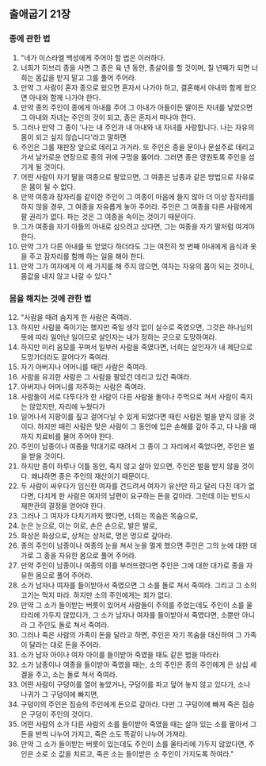 ## 출애굽기 21장

### 종에 관한 법
1. "네가 이스라엘 백성에게 주어야 할 법은 이러하다.
2. 너희가 히브리 종을 사면 그 종은 육 년 동안, 종살이를 할 것이며, 칠 년째가 되면 너희는 몸값을 받지 말고 그를 풀어 주어라.
3. 만약 그 사람이 혼자 종으로 왔으면 혼자서 나가야 하고, 결혼해서 아내와 함께 왔으면 아내와 함께 나가야 한다.
4. 만약 종의 주인이 종에게 아내를 주어 그 아내가 아들이든 딸이든 자녀를 낳았으면 그 아내와 자녀는 주인의 것이 되고, 종은 혼자서 떠나야 한다.
5. 그러나 만약 그 종이 '나는 내 주인과 내 아내와 내 자녀를 사랑합니다. 나는 자유의 몸이 되고 싶지 않습니다'라고 말하면
6. 주인은 그를 재판장 앞으로 데리고 가거라. 또 주인은 종을 문이나 문설주로 데리고 가서 날카로운 연장으로 종의 귀에 구멍을 뚫어라. 그러면 종은 영원토록 주인을 섬기게 될 것이다.
7. 어떤 사람이 자기 딸을 여종으로 팔았으면, 그 여종은 남종과 같은 방법으로 자유로운 몸이 될 수 없다.
8. 만약 여종과 잠자리를 같이한 주인이 그 여종이 마음에 들지 않아 더 이상 잠자리를 하지 않을 경우, 그 여종을 자유롭게 놓아 주어라. 주인은 그 여종을 다른 사람에게 팔 권리가 없다. 파는 것은 그 여종을 속이는 것이기 때문이다.
9. 그가 여종을 자기 아들의 아내로 삼으려고 샀다면, 그는 여종을 자기 딸처럼 여겨야 한다.
10. 만약 그가 다른 아내를 또 얻었다 하더라도 그는 여전히 첫 번째 아내에게 음식과 옷을 주고 잠자리를 함께 하는 일을 해야 한다.
11. 만약 그가 여자에게 이 세 가지를 해 주지 않으면, 여자는 자유의 몸이 되는 것이니, 몸값을 내지 않고 나갈 수 있다."
### 몸을 해치는 것에 관한 법
12. "사람을 때려 숨지게 한 사람은 죽여라.
13. 하지만 사람을 죽이기는 했지만 죽일 생각 없이 실수로 죽였으면, 그것은 하나님의 뜻에 따라 일어난 일이므로 살인자는 내가 정하는 곳으로 도망하여라.
14. 하지만 미리 음모를 꾸며서 일부러 사람을 죽였다면, 너희는 살인자가 내 제단으로 도망가더라도 끌어다가 죽여라.
15. 자기 아버지나 어머니를 때린 사람은 죽여라.
16. 사람을 유괴한 사람은 그 사람을 팔았건 데리고 있건 죽여라.
17. 아버지나 어머니를 저주하는 사람은 죽여라.
18. 사람들이 서로 다투다가 한 사람이 다른 사람을 돌이나 주먹으로 쳐서 사람이 죽지는 않았지만, 자리에 누웠다가
19. 일어나서 지팡이를 짚고 걸어다닐 수 있게 되었다면 때린 사람은 벌을 받지 않을 것이다. 하지만 때린 사람은 맞은 사람이 그 동안에 입은 손해를 갚아 주고, 다 나을 때까지 치료비를 물어 주어야 한다.
20. 주인이 남종이나 여종을 막대기로 때려서 그 종이 그 자리에서 죽었다면, 주인은 벌을 받을 것이다.
21. 하지만 종이 하루나 이틀 동안, 죽지 않고 살아 있으면, 주인은 벌을 받지 않을 것이다. 왜냐하면 종은 주인의 재산이기 때문이다.
22. 두 사람이 싸우다가 임신한 여자를 건드려서 여자가 유산만 하고 달리 다친 데가 없다면, 다치게 한 사람은 여자의 남편이 요구하는 돈을 갚아라. 그런데 이는 반드시 재판관의 결정을 얻어야 한다.
23. 그러나 그 여자가 다치기까지 했다면, 너희는 목숨은 목숨으로,
24. 눈은 눈으로, 이는 이로, 손은 손으로, 발은 발로,
25. 화상은 화상으로, 상처는 상처로, 멍은 멍으로 갚아라.
26. 종의 주인이 남종이나 여종의 눈을 쳐서 눈을 멀게 했으면 주인은 그의 눈에 대한 대가로 그 종을 자유한 몸으로 풀어 주어라.
27. 만약 주인이 남종이나 여종의 이를 부러뜨렸다면 주인은 그에 대한 대가로 종을 자유한 몸으로 풀어 주어라.
28. 소가 남자나 여자를 들이받아서 죽였으면 그 소를 돌로 쳐서 죽여라. 그리고 그 소의 고기는 먹지 마라. 하지만 소의 주인에게는 죄가 없다.
29. 만약 그 소가 들이받는 버릇이 있어서 사람들이 주의를 주었는데도 주인이 소를 울타리에 가두지 않았다가, 그 소가 남자나 여자를 들이받아서 죽였다면, 소뿐만 아니라 그 주인도 돌로 쳐서 죽여라.
30. 그러나 죽은 사람의 가족이 돈을 달라고 하면, 주인은 자기 목숨을 대신하여 그 가족이 달라는 대로 돈을 주어라.
31. 소가 남자 아이나 여자 아이를 들이받아 죽였을 때도 같은 법을 따라라.
32. 소가 남종이나 여종을 들이받아 죽였을 때는, 소의 주인은 종의 주인에게 은 삼십 세겔을 주고, 소는 돌로 쳐서 죽여라.
33. 어떤 사람이 구덩이를 열어 놓았거나, 구덩이를 파고 덮어 놓지 않고 있다가, 소나 나귀가 그 구덩이에 빠지면,
34. 구덩이의 주인은 짐승의 주인에게 돈으로 갚아라. 다만 그 구덩이에 빠져 죽은 짐승은 구덩이 주인의 것이다.
35. 어떤 사람의 소가 다른 사람의 소를 들이받아 죽였을 때는 살아 있는 소를 팔아서 그 돈을 반씩 나누어 가지고, 죽은 소도 똑같이 나누어 가져라.
36. 만약 그 소가 들이받는 버릇이 있는데도 주인이 소를 울타리에 가두지 않았다면, 주인은 소로 소 값을 치르고, 죽은 소는 들이받은 소 주인이 가지도록 하여라."